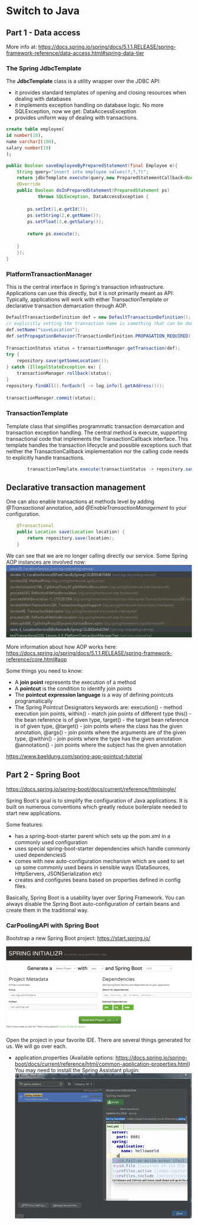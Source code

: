 # Switch to Java
## Part 1 - Data access

More info at:
https://docs.spring.io/spring/docs/5.1.1.RELEASE/spring-framework-reference/data-access.html#spring-data-tier

### The Spring JdbcTemplate

The **JdbcTemplate** class is a utility wrapper over the JDBC API:
* it provides standard templates of opening and closing resources when dealing with databases
* it implements exception handling on database logic. No more SQLException, now we get: DataAccessException
* provides uniform way of dealing with transactions.

```sql
create table employee(  
id number(10),  
name varchar2(100),  
salary number(10)  
);  
```


```java
public Boolean saveEmployeeByPreparedStatement(final Employee e){  
    String query="insert into employee values(?,?,?)";  
    return jdbcTemplate.execute(query,new PreparedStatementCallback<Boolean>(){  
    @Override  
    public Boolean doInPreparedStatement(PreparedStatement ps)  
            throws SQLException, DataAccessException {  
              
        ps.setInt(1,e.getId());  
        ps.setString(2,e.getName());  
        ps.setFloat(3,e.getSalary());  
              
        return ps.execute();  
              
    }  
    });  
}  
```

### PlatformTransactionManager

This is the central interface in Spring's transaction infrastructure. 
Applications can use this directly, but it is not primarily meant as API: Typically, applications will work with either TransactionTemplate or declarative transaction demarcation through AOP.

```java
DefaultTransactionDefinition def = new DefaultTransactionDefinition();
// explicitly setting the transaction name is something that can be done only programmatically
def.setName("saveLocation");
def.setPropagationBehavior(TransactionDefinition.PROPAGATION_REQUIRED);

TransactionStatus status = transactionManager.getTransaction(def);
try {
	repository.save(getSomeLocation());
} catch (IllegalStateException ex) {
	transactionManager.rollback(status);
}
repository.findAll().forEach(l -> log.info(l.getAddress()));

transactionManager.commit(status);
```

### TransactionTemplate

Template class that simplifies programmatic transaction demarcation and transaction exception handling.
The central method is execute, supporting transactional code that implements the TransactionCallback interface.
This template handles the transaction lifecycle and possible exceptions such that neither the TransactionCallback implementation nor the calling code needs to explicitly handle transactions.

```java
        transactionTemplate.execute(transactionStatus -> repository.save(getSomeLocation()));
```

## Declarative transaction management
One can also enable transactions at methods level by adding *@Transactional* annotation, add *@EnableTransactionManagement* to your configuration.

```java
    @Transactional
    public Location save(Location location) {
        return repository.save(location);
    }
```

We can see that we are no longer calling directly our service. Some Spring AOP instances are involved now:
![create_tables](https://github.com/mihaita-tinta/switch-to-java/blob/master/lesson%204/spring-transactions/transactions_call_stack.PNG)

More information about how AOP works here:
https://docs.spring.io/spring/docs/5.1.1.RELEASE/spring-framework-reference/core.html#aop

Some things you need to know:
* A **join point** represents the execution of a method
* A **pointcut** is the condition to identify join points
* The **pointcut expression language** is a way of defining pointcuts programatically
* The Spring Pointcut Designators keywords are: execution() - method execution join points, within() - match join points of different type
	this() - the bean reference is of given type, target() - the target bean reference is of given type,
	@target() - join points where the class has the given annotation,
	@args() - join points where the arguments are of the given type,
	@within() - join points where the type has the given annotation
	@annotation() - join points where the subject has the given annotation

https://www.baeldung.com/spring-aop-pointcut-tutorial

## Part 2 - Spring Boot

https://docs.spring.io/spring-boot/docs/current/reference/htmlsingle/

Spring Boot's goal is to simplify the configuration of Java applications. It is built on numerous conventions which 
greatly reduce boilerplate needed to start new applications.

Some features:
* has a spring-boot-starter parent which sets up the pom.xml in a commonly used configuration
* uses special spring-boot-starter dependencies which handle commonly used dependenciesS
* comes with new auto-configuration mechanism which are used to set up some commonly used beans in sensible ways 
(DataSources, HttpServers, JSONSerialization etc)
* creates and configures beans based on properties defined in config files.

Basically, Spring Boot is a usability layer over Spring Framework. You can always disable the Spring Boot 
auto-configuration of certain beans and create them in the traditional way.

### CarPoolingAPI with Spring Boot

Bootstrap a new Spring Boot project: https://start.spring.io/

![starter](https://github.com/mihaita-tinta/switch-to-java/blob/master/lesson%204/images/spring-boot-1.PNG)

Open the project in your favorite IDE. There are several things generated for us. We will go over each. 

* application.properties (Available options: https://docs.spring.io/spring-boot/docs/current/reference/html/common-application-properties.html)
	You may need to install the Spring Assistant plugin:
![plugin](https://github.com/mihaita-tinta/switch-to-java/blob/master/lesson%204/images/intellij-spring-assistant.PNG)

